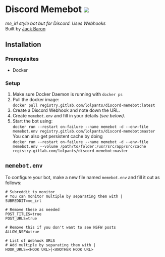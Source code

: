 # Discord Memebot ![](https://gitlab.com/lolPants/discord-memebot/badges/master/build.svg)
_me\_irl style bot but for Discord. Uses Webhooks_  
Built by [Jack Baron](https://www.jackbaron.com)

## Installation
### Prerequisites
* Docker

### Setup
1. Make sure Docker Daemon is running with `docker ps`
2. Pull the docker image:  
`docker pull registry.gitlab.com/lolpants/discord-memebot:latest`
3. Create a Discord Webhook and note down the URL.
4. Create `memebot.env` and fill in your details *(see below)*.
5. Start the bot using:  
`docker run --restart on-failure --name memebot -d --env-file memebot.env registry.gitlab.com/lolpants/discord-memebot:master`  
You can also get persistent cache by doing  
`docker run --restart on-failure --name memebot -d --env-file memebot.env --volume /path/to/folder:/usr/src/app/src/cache registry.gitlab.com/lolpants/discord-memebot:master`

## `memebot.env`
To configure your bot, make a new file named `memebot.env` and fill it out as follows:
```env
# Subreddit to monitor
# You can monitor multiple by separating them with |
SUBREDDIT=me_irl

# Remove these as needed
POST_TITLES=true
POST_URLS=true

# Remove this if you don't want to see NSFW posts
ALLOW_NSFW=true

# List of Webhook URLS
# Add multiple by separating them with |
HOOK_URLS=<HOOK URL>|<ANOTHER HOOK URL>
```
